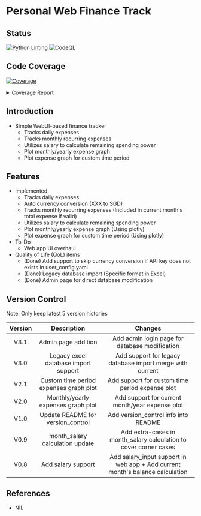 # Personal Web Finance Track

## Status

[![Python Linting](https://github.com/chuanseng-ng/Finance_Track_Web/actions/workflows/pylint.yml/badge.svg?branch=main&event=push)](https://github.com/chuanseng-ng/Finance_Track_Web/actions/workflows/pylint.yml/badge.svg)
[![CodeQL](https://github.com/chuanseng-ng/Finance_Track_Web/actions/workflows/github-code-scanning/codeql/badge.svg)](https://github.com/chuanseng-ng/Finance_Track_Web/actions/workflows/github-code-scanning/codeql)

## Code Coverage
<!-- markdownlint-disable MD033 -->
<!-- Pytest Coverage Comment:Begin -->
<a href="https://github.com/chuanseng-ng/Finance_Track_Web/blob/code/pre_release/README.md"><img alt="Coverage" src="https://img.shields.io/badge/Coverage-97%25-brightgreen.svg" /></a><details><summary>Coverage Report </summary><table><tr><th>File</th><th>Stmts</th><th>Miss</th><th>Cover</th><th>Missing</th></tr><tbody><tr><td colspan="5"><b>routes</b></td></tr><tr><td>&nbsp; &nbsp;<a href="https://github.com/chuanseng-ng/Finance_Track_Web/blob/code/pre_release/routes/admin_routes.py">admin_routes.py</a></td><td>37</td><td>19</td><td>49%</td><td><a href="https://github.com/chuanseng-ng/Finance_Track_Web/blob/code/pre_release/routes/admin_routes.py#L20-L22">20&ndash;22</a>, <a href="https://github.com/chuanseng-ng/Finance_Track_Web/blob/code/pre_release/routes/admin_routes.py#L31-L45">31&ndash;45</a>, <a href="https://github.com/chuanseng-ng/Finance_Track_Web/blob/code/pre_release/routes/admin_routes.py#L51-L53">51&ndash;53</a>, <a href="https://github.com/chuanseng-ng/Finance_Track_Web/blob/code/pre_release/routes/admin_routes.py#L59-L63">59&ndash;63</a></td></tr><tr><td colspan="5"><b>tests/routes</b></td></tr><tr><td>&nbsp; &nbsp;<a href="https://github.com/chuanseng-ng/Finance_Track_Web/blob/code/pre_release/tests/routes/test_index_routes.py">test_index_routes.py</a></td><td>52</td><td>4</td><td>92%</td><td><a href="https://github.com/chuanseng-ng/Finance_Track_Web/blob/code/pre_release/tests/routes/test_index_routes.py#L41-L45">41&ndash;45</a>, <a href="https://github.com/chuanseng-ng/Finance_Track_Web/blob/code/pre_release/tests/routes/test_index_routes.py#L88">88</a></td></tr><tr><td><b>TOTAL</b></td><td><b>716</b></td><td><b>23</b></td><td><b>97%</b></td><td>&nbsp;</td></tr></tbody></table></details>
<!-- Pytest Coverage Comment:End -->

## Introduction

- Simple WebUI-based finance tracker
  - Tracks daily expenses
  - Tracks monthly recurring expenses
  - Utilizes salary to calculate remaining spending power
  - Plot monthly/yearly expense graph
  - Plot expense graph for custom time period

## Features

- Implemented
  - Tracks daily expenses
  - Auto currency conversion (XXX to SGD)
  - Tracks monthly recurring expenses (Included in current month's total expense if valid)
  - Utilizes salary to calculate remaining spending power
  - Plot monthly/yearly expense graph (Using plotly)
  - Plot expense graph for custom time period (Using plotly)
- To-Do
  - Web app UI overhaul
- Quality of Life (QoL) items
  - (Done) Add support to skip currency conversion if API key does not exists in user_config.yaml
  - (Done) Legacy database import (Specific format in Excel)
  - (Done) Admin page for direct database modification

## Version Control

Note:  Only keep latest 5 version histories

| Version | Description | Changes |
| :-----: | :---------: | :-----: |
| V3.1 | Admin page addition | Add admin login page for database modification |
| V3.0 | Legacy excel database import support | Add support for legacy database import merge with current |
| V2.1 | Custom time period expenses graph plot | Add support for custom time period expense plot |
| V2.0 | Monthly/yearly expenses graph plot | Add support for current month/year expense plot |
| V1.0 | Update README for version_control | Add version_control info into README |
| V0.9 | month_salary calculation update | Add extra-cases in month_salary calculation to cover corner cases |
| V0.8 | Add salary support | Add salary_input support in web app + Add current month's balance calculation |

## References

- NIL
